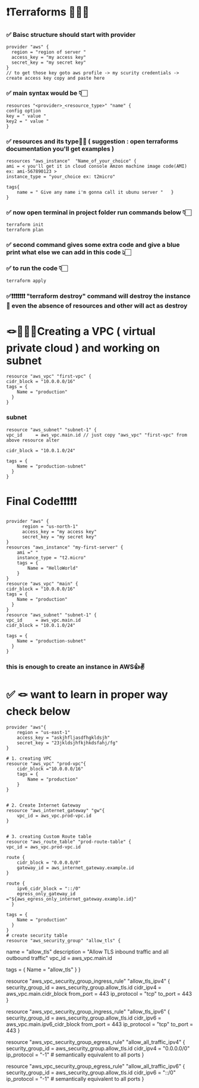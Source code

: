 # ❗️Terraforms 👨🏻‍💻
### ✅ Baisc structure should start with provider 
    provider "aws" {
      region = "region of server "
      access_key = "my access key"
      secret_key = "my secret key"
    }
    // to get those key goto aws profile -> my scurity credentials -> create access key copy and paste here
### ✅ main syntax would be 👇🏻
    resources "<provider>_<resource_type>" "name" {
    config option 
    key = " value "
    key2 = " value "
    }
### ✅ resources and its type💁🏻  ( suggestion : open terraforms documentation you'll get examples )
    resources "aws_instance"  "Name_of_your_choice" {
    ami = < you'll get it in cloud console Amzon machine image code(AMI) ex: ami-567890123 >
    instance_type = "your_choice ex: t2micro"
    
    tags{ 
        name = " Give any name i'm gonna call it ubunu server "   }
    }
### ✅ now open terminal in project folder run commands below 👇🏻
    terraform init
    terraform plan  
### ✅ second command gives some extra code and give a blue print what else we can add in this code 👆🏻
### ✅ to run the code 👇🏻
    terraform apply
### ✅❗️❗️❗️❗️❗️❗️❗️ "terraform destroy" command will destroy the instance 🔪 even the absence of resources and other will act as destroy




# 🪢👨🏻‍💻Creating a VPC ( virtual private cloud ) and working on subnet
    resource "aws_vpc" "first-vpc" {
    cidr_block = "10.0.0.0/16"
    tags = {
        Name = "production"
      }
    }


### subnet
    resource "aws_subnet" "subnet-1" {
    vpc_id     = aws_vpc.main.id // just copy "aws_vpc" "first-vpc" from above resource alter

    cidr_block = "10.0.1.0/24"

    tags = {
        Name = "production-subnet"
      }
    }










# Final Code❗️❗️❗️❗️❗️
    provider "aws" {
          region = "us-north-1"
          access_key = "my access key"
          secret_key = "my secret key"
    }
    resources "aws_instance" "my-first-server" {
        ami =" "
        instance_type = "t2.micro"
        tags = {
            Name = "HelloWorld"
        }
    }
    resource "aws_vpc" "main" {
    cidr_block = "10.0.0.0/16"
    tags = {
        Name = "production"
      }
    }
    resource "aws_subnet" "subnet-1" {
    vpc_id     = aws_vpc.main.id
    cidr_block = "10.0.1.0/24"

    tags = {
        Name = "production-subnet"
      }
    }

### this is enough to create an instance in AWS👍✌️

# ✅ 🪢 want to learn in proper way check below
    provider "aws"{
        region = "us-east-1"
        access_key = "askjhfljasdfhgkldsjh"
        secret_key = "23jkldsjhfkjhkdsfahj/fg"
    }
    
    # 1. creating VPC
    resource "aws_vpc" "prod-vpc"{
        cidr_block ="10.0.0.0/16"
        tags = {
            Name = "production"
        }
    }

    
    # 2. Create Internet Gateway
    resource "aws_internet_gateway" "gw"{
        vpc_id = aws_vpc.prod-vpc.id
    }

    
    # 3. creating Custom Route table 
    resource "aws_route_table" "prod-route-table" {
    vpc_id = aws_vpc.prod-vpc.id

    route {
        cidr_block = "0.0.0.0/0"
        gateway_id = aws_internet_gateway.example.id
    }

    route {
        ipv6_cidr_block = "::/0"
        egress_only_gateway_id ="${aws_egress_only_internet_gateway.example.id}"
      }

    tags = {
        Name = "production"
      }
    }
    # create security table 
    resource "aws_security_group" "allow_tls" {
  name        = "allow_tls"
  description = "Allow TLS inbound traffic and all outbound traffic"
  vpc_id      = aws_vpc.main.id

  tags = {
    Name = "allow_tls"
  }
}

resource "aws_vpc_security_group_ingress_rule" "allow_tls_ipv4" {
  security_group_id = aws_security_group.allow_tls.id
  cidr_ipv4         = aws_vpc.main.cidr_block
  from_port         = 443
  ip_protocol       = "tcp"
  to_port           = 443
}

resource "aws_vpc_security_group_ingress_rule" "allow_tls_ipv6" {
  security_group_id = aws_security_group.allow_tls.id
  cidr_ipv6         = aws_vpc.main.ipv6_cidr_block
  from_port         = 443
  ip_protocol       = "tcp"
  to_port           = 443
}

resource "aws_vpc_security_group_egress_rule" "allow_all_traffic_ipv4" {
  security_group_id = aws_security_group.allow_tls.id
  cidr_ipv4         = "0.0.0.0/0"
  ip_protocol       = "-1" # semantically equivalent to all ports
}

resource "aws_vpc_security_group_egress_rule" "allow_all_traffic_ipv6" {
  security_group_id = aws_security_group.allow_tls.id
  cidr_ipv6         = "::/0"
  ip_protocol       = "-1" # semantically equivalent to all ports
}

  











